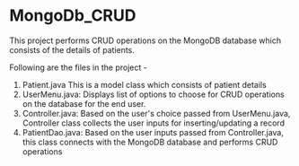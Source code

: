 # MongoDb_CRUD
This project performs CRUD operations on the MongoDB database which consists of the details of patients.

Following are the files in the project -
1. Patient.java 
    This is a model class which consists of patient details
2. UserMenu.java: 
    Displays list of options to choose for CRUD operations on the database for the end user.
3. Controller.java:
    Based on the user's choice passed from UserMenu.java, Controller class collects the user inputs for inserting/updating a record
4. PatientDao.java: 
    Based on the user inputs passed from Controller.java, this class connects with the MongoDB database and performs CRUD operations
